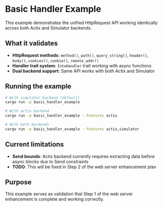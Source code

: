 # Basic Handler Example

This example demonstrates the unified HttpRequest API working identically across both Actix and Simulator backends.

## What it validates

- **HttpRequest methods**: `method()`, `path()`, `query_string()`, `header()`, `body()`, `cookies()`, `cookie()`, `remote_addr()`
- **Handler trait system**: `IntoHandler` trait working with async functions
- **Dual backend support**: Same API works with both Actix and Simulator

## Running the example

```bash
# With simulator backend (default)
cargo run -p basic_handler_example

# With actix backend
cargo run -p basic_handler_example --features actix

# With both backends
cargo run -p basic_handler_example --features actix,simulator
```

## Current limitations

- **Send bounds**: Actix backend currently requires extracting data before async blocks due to Send constraints
- **TODO**: This will be fixed in Step 2 of the web server enhancement plan

## Purpose

This example serves as validation that Step 1 of the web server enhancement is complete and working correctly.
